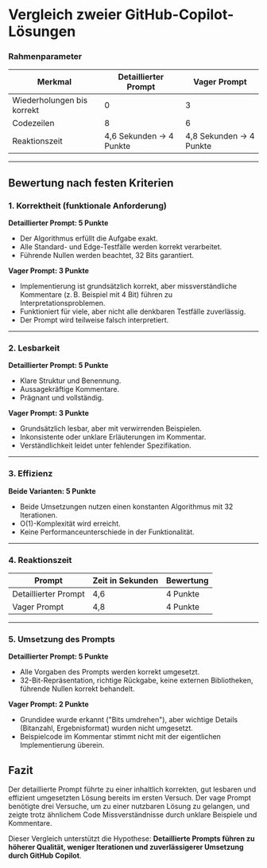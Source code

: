 # Vergleich zweier GitHub-Copilot-Lösungen 


### Rahmenparameter

| Merkmal                  | Detaillierter Prompt             | Vager Prompt                     |
|--------------------------|----------------------------------|----------------------------------|
| Wiederholungen bis korrekt | 0                              | 3                                |
| Codezeilen               | 8                                | 6                                |
| Reaktionszeit            | 4,6 Sekunden → 4 Punkte          | 4,8 Sekunden → 4 Punkte          |

---

## Bewertung nach festen Kriterien

### 1. Korrektheit (funktionale Anforderung)

**Detaillierter Prompt: 5 Punkte**  
- Der Algorithmus erfüllt die Aufgabe exakt.  
- Alle Standard- und Edge-Testfälle werden korrekt verarbeitet.  
- Führende Nullen werden beachtet, 32 Bits garantiert.  

**Vager Prompt: 3 Punkte**  
- Implementierung ist grundsätzlich korrekt, aber missverständliche Kommentare (z. B. Beispiel mit 4 Bit) führen zu Interpretationsproblemen.  
- Funktioniert für viele, aber nicht alle denkbaren Testfälle zuverlässig.  
- Der Prompt wird teilweise falsch interpretiert.

---

### 2. Lesbarkeit

**Detaillierter Prompt: 5 Punkte**  
- Klare Struktur und Benennung.  
- Aussagekräftige Kommentare.  
- Prägnant und vollständig.  

**Vager Prompt: 3 Punkte**  
- Grundsätzlich lesbar, aber mit verwirrenden Beispielen.  
- Inkonsistente oder unklare Erläuterungen im Kommentar.  
- Verständlichkeit leidet unter fehlender Spezifikation.

---

### 3. Effizienz

**Beide Varianten: 5 Punkte**  
- Beide Umsetzungen nutzen einen konstanten Algorithmus mit 32 Iterationen.  
- O(1)-Komplexität wird erreicht.  
- Keine Performanceunterschiede in der Funktionalität.

---

### 4. Reaktionszeit

| Prompt                  | Zeit in Sekunden | Bewertung |
|------------------------|------------------|-----------|
| Detaillierter Prompt   | 4,6              | 4 Punkte  |
| Vager Prompt           | 4,8              | 4 Punkte  |

---

### 5. Umsetzung des Prompts

**Detaillierter Prompt: 5 Punkte**  
- Alle Vorgaben des Prompts werden korrekt umgesetzt.  
- 32-Bit-Repräsentation, richtige Rückgabe, keine externen Bibliotheken, führende Nullen korrekt behandelt.  

**Vager Prompt: 2 Punkte**  
- Grundidee wurde erkannt ("Bits umdrehen"), aber wichtige Details (Bitanzahl, Ergebnisformat) wurden nicht umgesetzt.  
- Beispielcode im Kommentar stimmt nicht mit der eigentlichen Implementierung überein.


## Fazit

Der detaillierte Prompt führte zu einer inhaltlich korrekten, gut lesbaren und effizient umgesetzten Lösung bereits im ersten Versuch. Der vage Prompt benötigte drei Versuche, um zu einer nutzbaren Lösung zu gelangen, und zeigte trotz ähnlichem Code Missverständnisse durch unklare Beispiele und Kommentare.

Dieser Vergleich unterstützt die Hypothese: **Detaillierte Prompts führen zu höherer Qualität, weniger Iterationen und zuverlässigerer Umsetzung durch GitHub Copilot**.
